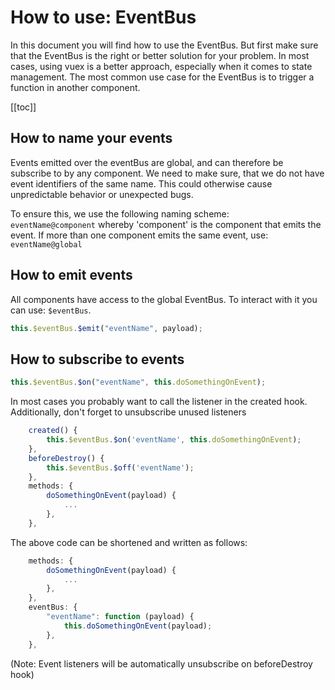# How to use: EventBus

In this document you will find how to use the EventBus. But first make sure that the EventBus is the right or better solution for your problem. In most cases, using vuex is a better approach, especially when it comes to state management. The most common use case for the EventBus is to trigger a function in another component.

[[toc]]

## How to name your events

Events emitted over the eventBus are global, and can therefore be subscribe to by any component. We need to make sure, that we do not have event identifiers of the same name. This could otherwise cause unpredictable behavior or unexpected bugs.

To ensure this, we use the following naming scheme: <br /> `eventName@component` whereby 'component' is the component that emits the event. If more than one component emits the same event, use: `eventName@global`

## How to emit events

All components have access to the global EventBus. To interact with it you can use: `$eventBus`.

```js
this.$eventBus.$emit("eventName", payload);
```

## How to subscribe to events

```js
this.$eventBus.$on("eventName", this.doSomethingOnEvent);
```

In most cases you probably want to call the listener in the created hook. Additionally, don't forget to unsubscribe unused listeners

```js
	created() {
		this.$eventBus.$on('eventName', this.doSomethingOnEvent);
	},
	beforeDestroy() {
		this.$eventBus.$off('eventName');
	},
	methods: {
		doSomethingOnEvent(payload) {
			...
		},
	},
```

The above code can be shortened and written as follows:

```js
	methods: {
		doSomethingOnEvent(payload) {
			...
		},
	},
	eventBus: {
		"eventName": function (payload) {
			this.doSomethingOnEvent(payload);
		},
	},
```

(Note: Event listeners will be automatically unsubscribe on beforeDestroy hook)
